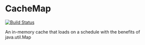 # CacheMap
[![Build Status](https://travis-ci.org/GHawk1ns/CacheMap.svg?branch=master)](https://travis-ci.org/GHawk1ns/CacheMap)

An in-memory cache that loads on a schedule with the benefits of java.util.Map
